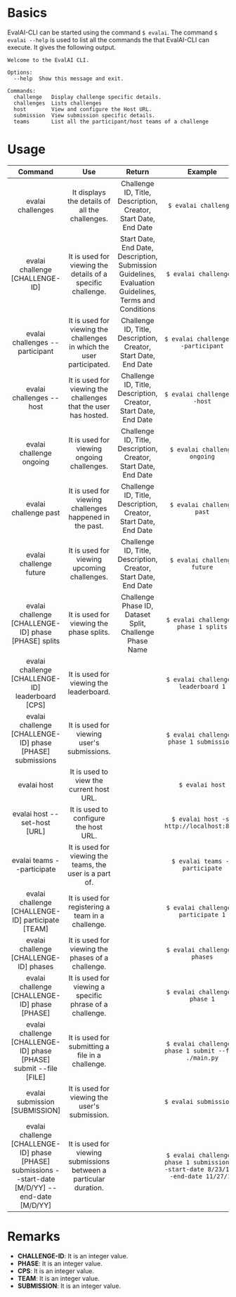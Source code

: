 # Basics
EvalAI-CLI can be started using the command `$ evalai`. The command `$ evalai --help` is used to list all the commands the that EvalAI-CLI can execute.
It gives the following output.

```` 
Welcome to the EvalAI CLI.

Options:
  --help  Show this message and exit.

Commands:
  challenge   Display challenge specific details.
  challenges  Lists challenges
  host        View and configure the Host URL.
  submission  View submission specific details.
  teams       List all the participant/host teams of a challenge
````

# Usage

|                                                 Command                                                 	|                                  Use                                  	|                                                 Return                                                	|                                       Example                                       	|
|:-------------------------------------------------------------------------------------------------------:	|:---------------------------------------------------------------------:	|:-----------------------------------------------------------------------------------------------------:	|:-----------------------------------------------------------------------------------:	|
|                                            evalai challenges                                            	|             It displays the details of all the challenges.            	|                    Challenge ID, Title, Description, Creator, Start Date, End Date                    	|                                `$ evalai challenges`                                	|
|                                     evalai challenge [CHALLENGE-ID]                                     	|      It is used for viewing the details of a specific challenge.      	| Start Date, End Date, Description, Submission Guidelines, Evaluation Guidelines, Terms and Conditions 	|                                `$ evalai challenge 1`                               	|
|                                     evalai challenges --participant                                     	| It is used for viewing the challenges in which the user participated. 	|                    Challenge ID, Title, Description, Creator, Start Date, End Date                    	|                         `$ evalai challenges --participant`                         	|
|                                         evalai challenges --host                                        	|    It is used for viewing the challenges that the user has hosted.    	|                    Challenge ID, Title, Description, Creator, Start Date, End Date                    	|                             `$ evalai challenges --host`                            	|
|                                         evalai challenge ongoing                                        	|               It is used for viewing ongoing challenges.              	|                    Challenge ID, Title, Description, Creator, Start Date, End Date                    	|                             `$ evalai challenge ongoing`                            	|
|                                          evalai challenge past                                          	|        It is used for viewing challenges happened in the past.        	|                    Challenge ID, Title, Description, Creator, Start Date, End Date                    	|                              `$ evalai challenge past`                              	|
|                                         evalai challenge future                                         	|              It is used for viewing upcoming challenges.              	|                    Challenge ID, Title, Description, Creator, Start Date, End Date                    	|                             `$ evalai challenge future`                             	|
|                           evalai challenge [CHALLENGE-ID] phase [PHASE] splits                          	|                It is used for viewing the phase splits.               	|                        Challenge Phase ID, Dataset Split, Challenge Phase Name                        	|                        `$ evalai challenge 2 phase 1 splits`                        	|
|                            evalai challenge [CHALLENGE-ID] leaderboard [CPS]                            	|                It is used for viewing the leaderboard.                	|                                                                                                       	|                         `$ evalai challenge 2 leaderboard 1`                        	|
|                        evalai challenge [CHALLENGE-ID] phase [PHASE] submissions                        	|               It is used for viewing user's submissions.              	|                                                                                                       	|                      `$ evalai challenge 2 phase 1 submissions`                     	|
|                                               evalai host                                               	|                It is used to view the current host URL.               	|                                                                                                       	|                                   `$ evalai host`                                   	|
|                                       evalai host --set-host [URL]                                      	|                 It is used to configure the host URL.                 	|                                                                                                       	|                       `$ evalai host -sh http://localhost:8888`                       	|
|                                        evalai teams --participate                                       	|        It is used for viewing the teams, the user is a part of.       	|                                                                                                       	|                            `$ evalai teams --participate`                           	|
|                            evalai challenge [CHALLENGE-ID] participate [TEAM]                           	|           It is used for registering a team in a challenge.           	|                                                                                                       	|                         `$ evalai challenge 2 participate 1`                        	|
|                                  evalai challenge [CHALLENGE-ID] phases                                 	|           It is used for viewing the phases of a challenge.           	|                                                                                                       	|                            `$ evalai challenge 2 phases`                            	|
|                              evalai challenge [CHALLENGE-ID] phase [PHASE]                              	|        It is used for viewing a specific phrase of a challenge.       	|                                                                                                       	|                            `$ evalai challenge 2 phase 1`                           	|
|                    evalai challenge [CHALLENGE-ID] phase [PHASE] submit --file [FILE]                   	|            It is used for submitting a file in a challenge.           	|                                                                                                       	|                `$ evalai challenge 2 phase 1 submit --file ./main.py`               	|
|                                      evalai submission [SUBMISSION]                                     	|             It is used for viewing the user's submission.             	|                                                                                                       	|                               `$ evalai submission 5`                               	|
| evalai challenge [CHALLENGE-ID] phase [PHASE] submissions --start-date [M/D/YY] --end-date [M/D/YY] 	|   It is used for viewing submissions between a particular duration.   	|                                                                                                       	| `$ evalai challenge 2 phase 1 submissions --start-date 8/23/18 --end-date 11/27/18` 	|

# Remarks

* **CHALLENGE-ID**: It is an integer value.
* **PHASE**: It is an integer value.
* **CPS**: It is an integer value.
* **TEAM**: It is an integer value.
* **SUBMISSION**: It is an integer value.
